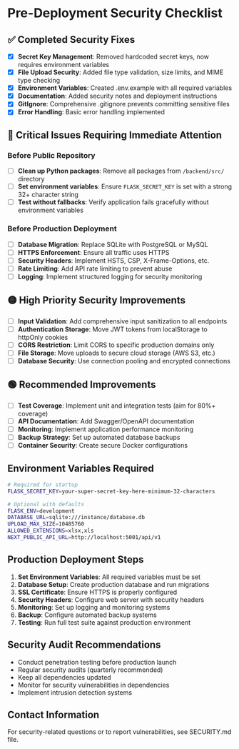 # Pre-Deployment Security Checklist

## ✅ Completed Security Fixes

- [x] **Secret Key Management**: Removed hardcoded secret keys, now requires environment variables
- [x] **File Upload Security**: Added file type validation, size limits, and MIME type checking
- [x] **Environment Variables**: Created .env.example with all required variables
- [x] **Documentation**: Added security notes and deployment instructions
- [x] **GitIgnore**: Comprehensive .gitignore prevents committing sensitive files
- [x] **Error Handling**: Basic error handling implemented

## 🔴 Critical Issues Requiring Immediate Attention

### Before Public Repository
- [ ] **Clean up Python packages**: Remove all packages from `/backend/src/` directory
- [ ] **Set environment variables**: Ensure `FLASK_SECRET_KEY` is set with a strong 32+ character string
- [ ] **Test without fallbacks**: Verify application fails gracefully without environment variables

### Before Production Deployment
- [ ] **Database Migration**: Replace SQLite with PostgreSQL or MySQL
- [ ] **HTTPS Enforcement**: Ensure all traffic uses HTTPS
- [ ] **Security Headers**: Implement HSTS, CSP, X-Frame-Options, etc.
- [ ] **Rate Limiting**: Add API rate limiting to prevent abuse
- [ ] **Logging**: Implement structured logging for security monitoring

## 🟡 High Priority Security Improvements

- [ ] **Input Validation**: Add comprehensive input sanitization to all endpoints
- [ ] **Authentication Storage**: Move JWT tokens from localStorage to httpOnly cookies
- [ ] **CORS Restriction**: Limit CORS to specific production domains only
- [ ] **File Storage**: Move uploads to secure cloud storage (AWS S3, etc.)
- [ ] **Database Security**: Use connection pooling and encrypted connections

## 🟢 Recommended Improvements

- [ ] **Test Coverage**: Implement unit and integration tests (aim for 80%+ coverage)
- [ ] **API Documentation**: Add Swagger/OpenAPI documentation
- [ ] **Monitoring**: Implement application performance monitoring
- [ ] **Backup Strategy**: Set up automated database backups
- [ ] **Container Security**: Create secure Docker configurations

## Environment Variables Required

```bash
# Required for startup
FLASK_SECRET_KEY=your-super-secret-key-here-minimum-32-characters

# Optional with defaults
FLASK_ENV=development
DATABASE_URL=sqlite:///instance/database.db
UPLOAD_MAX_SIZE=10485760
ALLOWED_EXTENSIONS=xlsx,xls
NEXT_PUBLIC_API_URL=http://localhost:5001/api/v1
```

## Production Deployment Steps

1. **Set Environment Variables**: All required variables must be set
2. **Database Setup**: Create production database and run migrations
3. **SSL Certificate**: Ensure HTTPS is properly configured
4. **Security Headers**: Configure web server with security headers
5. **Monitoring**: Set up logging and monitoring systems
6. **Backup**: Configure automated backup systems
7. **Testing**: Run full test suite against production environment

## Security Audit Recommendations

- Conduct penetration testing before production launch
- Regular security audits (quarterly recommended)
- Keep all dependencies updated
- Monitor for security vulnerabilities in dependencies
- Implement intrusion detection systems

## Contact Information

For security-related questions or to report vulnerabilities, see SECURITY.md file.